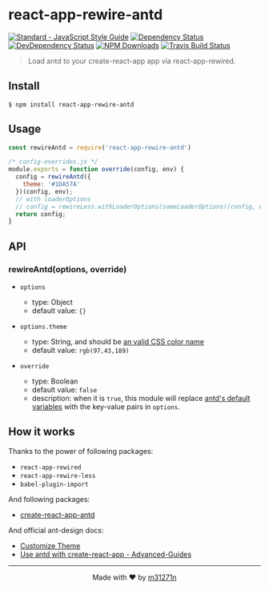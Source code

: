 # react-app-rewire-antd

[![Standard - JavaScript Style Guide](https://img.shields.io/badge/code%20style-standard-brightgreen.svg)](https://standardjs.com/)
[![Dependency Status](https://img.shields.io/david/m31271n/react-app-rewire-antd.svg)](#)
[![DevDependency Status](https://img.shields.io/david/m31271n/react-app-rewire-antd.svg)](#)
[![NPM Downloads](https://img.shields.io/npm/dm/react-app-rewire-antd.svg)](#)
[![Travis Build Status](https://img.shields.io/travis/m31271n/react-app-rewire-antd.svg)](#)

> Load antd to your create-react-app app via react-app-rewired.

## Install

```
$ npm install react-app-rewire-antd
```

## Usage

```js
const rewireAntd = require('react-app-rewire-antd')

/* config-overrides.js */
module.exports = function override(config, env) {
  config = rewireAntd({
    theme: '#1DA57A'
  })(config, env);
  // with loaderOptions
  // config = rewireLess.withLoaderOptions(someLoaderOptions)(config, env);
  return config;
}
```

## API
### rewireAntd(options, override)
+ `options`
  + type: Object
  + default value: `{}`

+ `options.theme`
  + type: String, and should be [an valid CSS color name](https://developer.mozilla.org/en-US/docs/Web/CSS/color)
  + default value: `rgb(97,43,189)`

+ `override`
  + type: Boolean
  + default value: `false`
  + description: when it is `true`, this module will replace [antd's default variables](https://github.com/ant-design/ant-design/blob/master/components/style/themes/default.less) with the key-value pairs in `options`.

## How it works
Thanks to the power of following packages:
+ `react-app-rewired`
+ `react-app-rewire-less`
+ `babel-plugin-import`

And following packages:
+ [create-react-app-antd](https://github.com/ant-design/create-react-app-antd)

And official ant-design docs:
+ [Customize Theme](https://ant.design/docs/react/customize-theme)
+ [Use antd with create-react-app - Advanced-Guides](https://ant.design/docs/react/use-with-create-react-app#Advanced-Guides)

* * *

<p align="center">Made with ❤ by <a href="http://stack.m31271n.com">m31271n</a></p>
